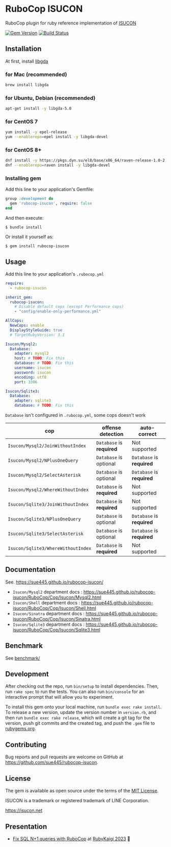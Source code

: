 # RuboCop ISUCON
RuboCop plugin for ruby reference implementation of [ISUCON](https://github.com/isucon)

[![Gem Version](https://badge.fury.io/rb/rubocop-isucon.svg)](https://badge.fury.io/rb/rubocop-isucon)
[![Build Status](https://github.com/sue445/rubocop-isucon/workflows/test/badge.svg?branch=main)](https://github.com/sue445/rubocop-isucon/actions?query=workflow%3Atest)

## Installation
At first, install [libgda](https://gitlab.gnome.org/GNOME/libgda)

### for Mac (recommended)
```bash
brew install libgda
```

### for Ubuntu, Debian (recommended)
```bash
apt-get install -y libgda-5.0
```

### for CentOS 7
```bash
yum install -y epel-release
yum --enablerepo=epel install -y libgda-devel
```

### for CentOS 8+
```bash
dnf install -y https://pkgs.dyn.su/el8/base/x86_64/raven-release-1.0-2.el8.noarch.rpm
dnf --enablerepo=raven install -y libgda-devel
```

### Installing gem
Add this line to your application's Gemfile:

```ruby
group :development do
  gem 'rubocop-isucon', require: false
end
```

And then execute:

    $ bundle install

Or install it yourself as:

    $ gem install rubocop-isucon

## Usage

Add this line to your application's `.rubocop.yml`

```yaml
require:
  - rubocop-isucon

inherit_gem:
  rubocop-isucon:
    # Disable default cops (except Performance cops)
    - "config/enable-only-performance.yml"

AllCops:
  NewCops: enable
  DisplayStyleGuide: true
  # TargetRubyVersion: 3.1

Isucon/Mysql2:
  Database:
    adapter: mysql2
    host: # TODO: Fix this
    database: # TODO: Fix this
    username: isucon
    password: isucon
    encoding: utf8
    port: 3306

Isucon/Sqlite3:
  Database:
    adapter: sqlite3
    database: # TODO: Fix this
```

`Database` isn't configured in `.rubocop.yml`, some cops doesn't work

| cop                                | offense detection          | auto-correct               |
|------------------------------------|----------------------------|----------------------------|
| `Isucon/Mysql2/JoinWithoutIndex`   | `Database` is **required** | Not supported              |
| `Isucon/Mysql2/NPlusOneQuery`      | `Database` is optional     | `Database` is **required** |
| `Isucon/Mysql2/SelectAsterisk`     | `Database` is optional     | `Database` is **required** |
| `Isucon/Mysql2/WhereWithoutIndex`  | `Database` is **required** | Not supported              |
| `Isucon/Sqlite3/JoinWithoutIndex`  | `Database` is **required** | Not supported              |
| `Isucon/Sqlite3/NPlusOneQuery`     | `Database` is optional     | `Database` is **required** |
| `Isucon/Sqlite3/SelectAsterisk`    | `Database` is optional     | `Database` is **required** |
| `Isucon/Sqlite3/WhereWithoutIndex` | `Database` is **required** | Not supported              |

## Documentation
See. https://sue445.github.io/rubocop-isucon/

* `Isucon/Mysql2` department docs : https://sue445.github.io/rubocop-isucon/RuboCop/Cop/Isucon/Mysql2.html
* `Isucon/Shell` department docs : https://sue445.github.io/rubocop-isucon/RuboCop/Cop/Isucon/Shell.html
* `Isucon/Sinatra` department docs : https://sue445.github.io/rubocop-isucon/RuboCop/Cop/Isucon/Sinatra.html
* `Isucon/Sqlite3` department docs : https://sue445.github.io/rubocop-isucon/RuboCop/Cop/Isucon/Sqlite3.html

## Benchmark
See [benchmark/](benchmark/)

## Development

After checking out the repo, run `bin/setup` to install dependencies. Then, run `rake spec` to run the tests. You can also run `bin/console` for an interactive prompt that will allow you to experiment.

To install this gem onto your local machine, run `bundle exec rake install`. To release a new version, update the version number in `version.rb`, and then run `bundle exec rake release`, which will create a git tag for the version, push git commits and the created tag, and push the `.gem` file to [rubygems.org](https://rubygems.org).

## Contributing

Bug reports and pull requests are welcome on GitHub at https://github.com/sue445/rubocop-isucon.

## License

The gem is available as open source under the terms of the [MIT License](https://opensource.org/licenses/MIT).

ISUCON is a trademark or registered trademark of LINE Corporation.

https://isucon.net

## Presentation
* [Fix SQL N\+1 queries with RuboCop](https://speakerdeck.com/sue445/fix-sql-n-plus-one-queries-with-rubocop) at [RubyKaigi 2023](https://rubykaigi.org/2013/) :gem:

